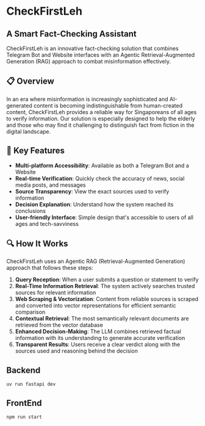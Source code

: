 # CheckFirstLeh

## A Smart Fact-Checking Assistant

CheckFirstLeh is an innovative fact-checking solution that combines Telegram Bot and Website interfaces with an Agentic Retrieval-Augmented Generation (RAG) approach to combat misinformation effectively.


## 📋 Overview

In an era where misinformation is increasingly sophisticated and AI-generated content is becoming indistinguishable from human-created content, CheckFirstLeh provides a reliable way for Singaporeans of all ages to verify information. Our solution is especially designed to help the elderly and those who may find it challenging to distinguish fact from fiction in the digital landscape.

## 🌟 Key Features

- **Multi-platform Accessibility**: Available as both a Telegram Bot and a Website
- **Real-time Verification**: Quickly check the accuracy of news, social media posts, and messages
- **Source Transparency**: View the exact sources used to verify information
- **Decision Explanation**: Understand how the system reached its conclusions
- **User-friendly Interface**: Simple design that's accessible to users of all ages and tech-savviness

## 🔍 How It Works

CheckFirstLeh uses an Agentic RAG (Retrieval-Augmented Generation) approach that follows these steps:

1. **Query Reception**: When a user submits a question or statement to verify
2. **Real-Time Information Retrieval**: The system actively searches trusted sources for relevant information
3. **Web Scraping & Vectorization**: Content from reliable sources is scraped and converted into vector representations for efficient semantic comparison
4. **Contextual Retrieval**: The most semantically relevant documents are retrieved from the vector database
5. **Enhanced Decision-Making**: The LLM combines retrieved factual information with its understanding to generate accurate verification
6. **Transparent Results**: Users receive a clear verdict along with the sources used and reasoning behind the decision

## Backend
```
uv run fastapi dev
```
## FrontEnd
```
npm run start
```
